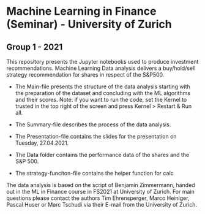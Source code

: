 # Machine Learning in Finance (Seminar) - University of Zurich
## Group 1 - 2021

This repository presents the Jupyter notebooks used to produce investment recommendations. Machine Learning Data analysis delivers a buy/hold/sell strategy recommendation for shares in respect of the S&P500. 

- The Main-file presents the structure of the data analysis starting with the preparation of the dataset and concluding with the ML algorithms and their scores. Note: if you want to run the code, set the Kernel to trusted in the top right of the screen and press Kernel > Restart & Run all.

- The Summary-file describes the process of the data analysis.

- The Presentation-file contains the slides for the presentation on Tuesday, 27.04.2021.

- The Data folder contains the performance data of the shares and the S&P 500.

- The strategy-funciton-file contains the helper function for calc

The data analysis is based on the script of Benjamin Zimmermann, handed out in the ML in Finance course in FS2021 at University of Zurich.
For main questions please contact the authors Tim Ehrensperger, Marco Heiniger, Pascal Huser or Marc Tschudi via their E-mail from the University of Zurich.
